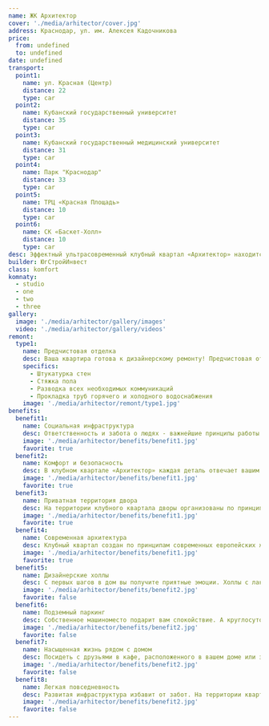 ```yaml
---
name: ЖК Архитектор
cover: './media/arhitector/cover.jpg'
address: Краснодар, ул. им. Алексея Кадочникова
price:
  from: undefined
  to: undefined
date: undefined
transport:
  point1:
    name: ул. Красная (Центр)
    distance: 22
    type: car
  point2:
    name: Кубанский государственный университет
    distance: 35
    type: car
  point3:
    name: Кубанский государственный медицинский университет
    distance: 31
    type: car
  point4:
    name: Парк "Краснодар"
    distance: 33
    type: car
  point5:
    name: ТРЦ «Красная Площадь»
    distance: 10
    type: car
  point6:
    name: СК «Баскет-Холл»
    distance: 10
    type: car
desc: Эффектный ультрасовременный клубный квартал «Архитектор» находится в одном из самых перспективных, экологичных и развивающихся районов города. Рядом – СК «Баскет-Холл», ТРЦ «Красная площадь». От клубного квартала до исторического центра Краснодара дорога займет всего 20 минут. Расстояние до Чёрного и Азовского морей – 150 км.
builder: ЮгСтройИнвест
class: komfort
komnaty:
  - studio
  - one
  - two
  - three
gallery:
  image: './media/arhitector/gallery/images'
  video: './media/arhitector/gallery/videos'
remont:
  type1:
    name: Предчистовая отделка
    desc: Ваша квартира готова к дизайнерскому ремонту! Предчистовая отделка станет основой для воплощения интерьера вашей мечты.
    specifics:
      - Штукатурка стен
      - Стяжка пола
      - Разводка всех необходимых коммуникаций
      - Прокладка труб горячего и холодного водоснабжения
    image: './media/arhitector/remont/type1.jpg'
benefits:
  benefit1:
    name: Социальная инфраструктура
    desc: Ответственность и забота о людях - важнейшие принципы работы «ЮгСтройИнвест». В клубном квартале «Архитектор» появятся 2 детских сада с ясельными группами на 250 и 300 мест.
    image: './media/arhitector/benefits/benefit1.jpg'
    favorite: true
  benefit2:
    name: Комфорт и безопасность
    desc: В клубном квартале «Архитектор» каждая деталь отвечает вашим требованиям к комфорту и безопасности. Территория квартала отделена от улицы. Все дворы огорожены, дополнительно за безопасность отвечает охрана - видеонаблюдение ведется в режиме 24/7. Можете быть уверены, в клубном квартале «Архитектор» никто не потревожит ваш покой.
    image: './media/arhitector/benefits/benefit1.jpg'
    favorite: true
  benefit3:
    name: Приватная территория двора
    desc: На территории клубного квартала дворы организованы по принципу закрытых пространств. Доступ на огороженную территорию - только для жителей, двор круглосуточно находится под наблюдением
    image: './media/arhitector/benefits/benefit1.jpg'
    favorite: true
  benefit4:
    name: Современная архитектура
    desc: Клубный квартал создан по принципам современных европейских жилых комплексов — комфортная среда, визуальная эстетика, минимализм. Современные технологии вентфасадов позволят сохранять прохладу жарким летом и тепло зимой. А стильная подсветка по вечерам будет придавать зданиям особый шарм
    image: './media/arhitector/benefits/benefit1.jpg'
    favorite: true
  benefit5:
    name: Дизайнерские холлы
    desc: С первых шагов в дом вы получите приятные эмоции. Холлы с лаконичными интерьерами порадуют вас и ваших гостей. В каждом доме клубного квартала будет свой уникальный стиль входных групп, разработанный ведущими дизайнерами.
    image: './media/arhitector/benefits/benefit2.jpg'
    favorite: false
  benefit6:
    name: Подземный паркинг
    desc: Собственное машиноместо подарит вам спокойствие. А круглосуточная охрана и видеонаблюдение обеспечат полную защиту и сохранность вашему автомобилю. В паркинг клубного квартала можно будет спуститься на лифте с любого этажа.
    image: './media/arhitector/benefits/benefit2.jpg'
    favorite: false
  benefit7:
    name: Насыщенная жизнь рядом с домом
    desc: Посидеть с друзьями в кафе, расположенного в вашем доме или запланировать деловую встречу в непринужденной обстановке за чашечкой кофе. Пространство клубного квартала располагает к комфорту в любой жизненной ситуации.
    image: './media/arhitector/benefits/benefit2.jpg'
    favorite: false
  benefit8:
    name: Легкая повседневность
    desc: Развитая инфраструктура избавит от забот. На территории квартала вы сможете прогуляться с друзьями по красивым улочкам, купить продукты в магазине у дома или сходить к парикмахеру. Клубный квартал — это место где все, что вам нужно, находится в шаговой доступности.
    image: './media/arhitector/benefits/benefit2.jpg'
    favorite: false
---
```

